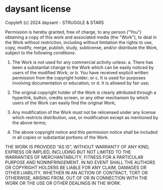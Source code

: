# daysant license

Copyleft (c) 2024 daysant - STRUGGLE & STARS

Permission is hereby granted, free of charge, to any person ("You") obtaining a copy of this work and associated media (the "Work"), to deal in the Work without restriction, including without limitation the rights to use, copy, modify, merge, publish, study, sublicense, and/or distribute the Work, subject to the following conditions:

1. The Work is not used for any commercial activity unless:
   a. There has been a substantial change to the Work which can be easily noticed by users of the modified Work; or
   b. You have received explicit written permission from the copyright holder; or
   c. It is used for purposes involving documentation or education; or
   d. It is allowed by fair use;

2. The original copyright holder of the Work is clearly attributed through a hyperlink, button, credits screen, or any other mechanism by which users of the Work can easily find the original Work;

3. Any modification of the Work must not be relicensed under any license which restricts distribution, use, or modification except as mentioned by the above terms;

4. The above copyright notice and this permission notice shall be included in all copies or substantial portions of the Work.

THE WORK IS PROVIDED "AS IS", WITHOUT WARRANTY OF ANY KIND, EXPRESS OR IMPLIED, INCLUDING BUT NOT LIMITED TO THE WARRANTIES OF MERCHANTABILITY, FITNESS FOR A PARTICULAR PURPOSE AND NONINFRINGEMENT. IN NO EVENT SHALL THE AUTHORS OR COPYRIGHT HOLDERS BE LIABLE FOR ANY CLAIM, DAMAGES OR OTHER LIABILITY, WHETHER IN AN ACTION OF CONTRACT, TORT OR OTHERWISE, ARISING FROM, OUT OF OR IN CONNECTION WITH THE WORK OR THE USE OR OTHER DEALINGS IN THE WORK.

